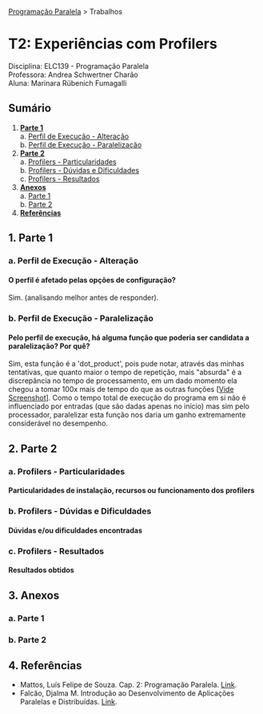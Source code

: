 [Programação Paralela](https://github.com/AndreaInfUFSM/elc139-2018a) > Trabalhos

# T2: Experiências com Profilers

Disciplina: ELC139 - Programação Paralela <br/>Professora: Andrea Schwertner Charão<br/> Aluna: Marinara Rübenich Fumagalli
## Sumário
1. [**Parte 1**](#1-parte-1)   
    a. [Perfil de Execução - Alteração](#a-perfil-de-execução---alteração)  
    b. [Perfil de Execução - Paralelização](#b-perfil-de-execução---paralelização)
2. [**Parte 2**](#1-parte-1)  
    a. [Profilers - Particularidades](#a-profilers---particularidades)  
    b. [Profilers - Dúvidas e Dificuldades](#b-profilers---dúvidas-e-dificuldades)  
    c. [Profilers - Resultados](#c-profilers---resultados)  
3. [**Anexos**](#3-anexos)  
    a. [Parte 1](#a-parte-1)  
    b. [Parte 2](#b-parte-2)  
4. [**Referências**](#4-referências)  
## 1. Parte 1
### a. Perfil de Execução - Alteração
 #### O perfil é afetado pelas opções de configuração?
 Sim. (analisando melhor antes de responder).
### b. Perfil de Execução - Paralelização
#### Pelo perfil de execução, há alguma função que poderia ser candidata a paralelização? Por quê?
Sim, esta função é a 'dot_product', pois pude notar, através das minhas tentativas, que quanto maior o tempo de repetição, mais "absurda" é a discrepância no tempo de processamento, em um dado momento ela chegou a tomar 100x mais de tempo do que as outras funções [[Vide Screenshot](Parte_1/Screenshots/2.5.1.Gprof-Flat_Profile(config.50000_200).png)]. Como o tempo total de execução do programa em si não é influenciado por entradas (que são dadas apenas no início) mas sim pelo processador, paralelizar esta função nos daria um ganho extremamente considerável no desempenho.
## 2. Parte 2
### a. Profilers - Particularidades
#### Particularidades de instalação, recursos ou funcionamento dos profilers
### b. Profilers - Dúvidas e Dificuldades
#### Dúvidas e/ou dificuldades encontradas
### c. Profilers - Resultados
#### Resultados obtidos 
## 3. Anexos
### a. Parte 1
### b. Parte 2
## 4. Referências
- Mattos, Luís Felipe de Souza. Cap. 2: Programação Paralela. [Link](http://www.ic.unicamp.br/~cortes/mo601/trabalho_mo601/luis_felipe_matos_cap2/Trabalho-MC852-ra107822.pdf).
- Falcão, Djalma M. Introdução ao Desenvolvimento de Aplicações Paralelas e Distribuídas. [Link](http://slideplayer.com.br/slide/1600688/).
